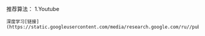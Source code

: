 推荐算法：
    1.Youtube
    
    深度学习[链接](https://static.googleusercontent.com/media/research.google.com/ru//pubs/archive/45530.pdf)
